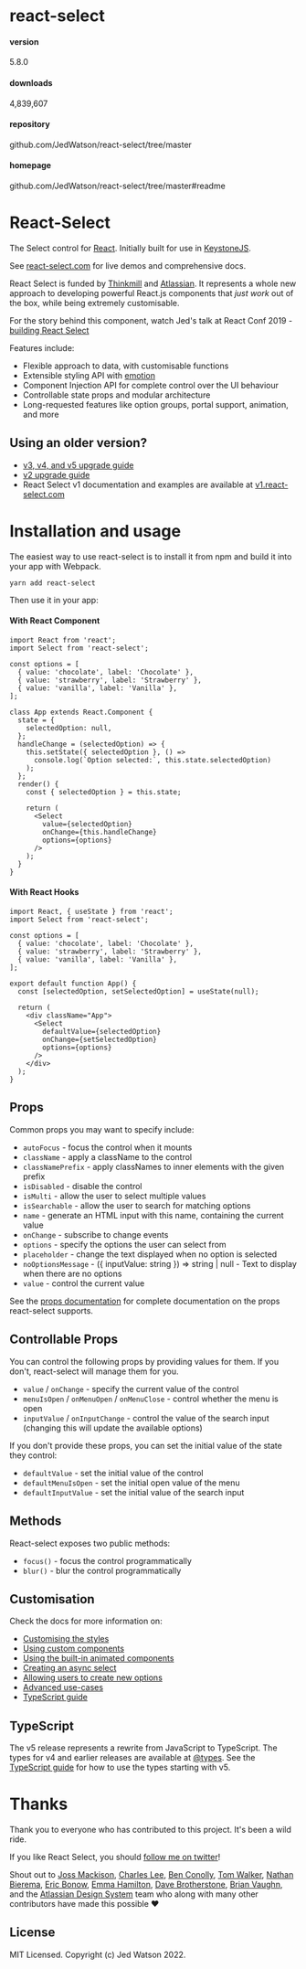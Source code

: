 
# react-select 


#### version
5.8.0  


#### downloads
4,839,607 


#### repository
github.com/JedWatson/react-select/tree/master 


#### homepage
github.com/JedWatson/react-select/tree/master#readme 




# React-Select

The Select control for [React](https://reactjs.com). Initially built for use
in [KeystoneJS](http://www.keystonejs.com).

See [react-select.com](https://www.react-select.com) for live demos and
comprehensive docs.

React Select is funded by [Thinkmill](https://www.thinkmill.com.au) and
[Atlassian](https://atlaskit.atlassian.com). It represents a whole new
approach to developing powerful React.js components that _just work_ out of
the box, while being extremely customisable.

For the story behind this component, watch Jed's talk at React Conf 2019 -
[building React Select](https://youtu.be/yS0jUnmBujE)

Features include:

  * Flexible approach to data, with customisable functions
  * Extensible styling API with [emotion](https://emotion.sh)
  * Component Injection API for complete control over the UI behaviour
  * Controllable state props and modular architecture
  * Long-requested features like option groups, portal support, animation, and more

## Using an older version?

  * [v3, v4, and v5 upgrade guide](https://react-select.com/upgrade)
  * [v2 upgrade guide](https://react-select.com/upgrade-to-v2)
  * React Select v1 documentation and examples are available at [v1.react-select.com](https://v1.react-select.com)

# Installation and usage

The easiest way to use react-select is to install it from npm and build it
into your app with Webpack.

    
    
    yarn add react-select
    

Then use it in your app:

#### With React Component

    
    
    import React from 'react';
    import Select from 'react-select';
    
    const options = [
      { value: 'chocolate', label: 'Chocolate' },
      { value: 'strawberry', label: 'Strawberry' },
      { value: 'vanilla', label: 'Vanilla' },
    ];
    
    class App extends React.Component {
      state = {
        selectedOption: null,
      };
      handleChange = (selectedOption) => {
        this.setState({ selectedOption }, () =>
          console.log(`Option selected:`, this.state.selectedOption)
        );
      };
      render() {
        const { selectedOption } = this.state;
    
        return (
          <Select
            value={selectedOption}
            onChange={this.handleChange}
            options={options}
          />
        );
      }
    }

#### With React Hooks

    
    
    import React, { useState } from 'react';
    import Select from 'react-select';
    
    const options = [
      { value: 'chocolate', label: 'Chocolate' },
      { value: 'strawberry', label: 'Strawberry' },
      { value: 'vanilla', label: 'Vanilla' },
    ];
    
    export default function App() {
      const [selectedOption, setSelectedOption] = useState(null);
    
      return (
        <div className="App">
          <Select
            defaultValue={selectedOption}
            onChange={setSelectedOption}
            options={options}
          />
        </div>
      );
    }

## Props

Common props you may want to specify include:

  * `autoFocus` \- focus the control when it mounts
  * `className` \- apply a className to the control
  * `classNamePrefix` \- apply classNames to inner elements with the given prefix
  * `isDisabled` \- disable the control
  * `isMulti` \- allow the user to select multiple values
  * `isSearchable` \- allow the user to search for matching options
  * `name` \- generate an HTML input with this name, containing the current value
  * `onChange` \- subscribe to change events
  * `options` \- specify the options the user can select from
  * `placeholder` \- change the text displayed when no option is selected
  * `noOptionsMessage` \- ({ inputValue: string }) => string | null - Text to display when there are no options
  * `value` \- control the current value

See the [props documentation](https://www.react-select.com/props) for complete
documentation on the props react-select supports.

## Controllable Props

You can control the following props by providing values for them. If you
don't, react-select will manage them for you.

  * `value` / `onChange` \- specify the current value of the control
  * `menuIsOpen` / `onMenuOpen` / `onMenuClose` \- control whether the menu is open
  * `inputValue` / `onInputChange` \- control the value of the search input (changing this will update the available options)

If you don't provide these props, you can set the initial value of the state
they control:

  * `defaultValue` \- set the initial value of the control
  * `defaultMenuIsOpen` \- set the initial open value of the menu
  * `defaultInputValue` \- set the initial value of the search input

## Methods

React-select exposes two public methods:

  * `focus()` \- focus the control programmatically
  * `blur()` \- blur the control programmatically

## Customisation

Check the docs for more information on:

  * [Customising the styles](https://www.react-select.com/styles)
  * [Using custom components](https://www.react-select.com/components)
  * [Using the built-in animated components](https://www.react-select.com/home#animated-components)
  * [Creating an async select](https://www.react-select.com/async)
  * [Allowing users to create new options](https://www.react-select.com/creatable)
  * [Advanced use-cases](https://www.react-select.com/advanced)
  * [TypeScript guide](https://www.react-select.com/typescript)

## TypeScript

The v5 release represents a rewrite from JavaScript to TypeScript. The types
for v4 and earlier releases are available at
[@types](https://www.npmjs.com/package/@types/react-select). See the
[TypeScript guide](https://www.react-select.com/typescript) for how to use the
types starting with v5.

# Thanks

Thank you to everyone who has contributed to this project. It's been a wild
ride.

If you like React Select, you should [follow me on
twitter](https://twitter.com/jedwatson)!

Shout out to [Joss Mackison](https://github.com/jossmac), [Charles
Lee](https://github.com/gwyneplaine), [Ben
Conolly](https://github.com/Noviny), [Tom Walker](https://github.com/bladey),
[Nathan Bierema](https://github.com/Methuselah96), [Eric
Bonow](https://github.com/ebonow), [Emma
Hamilton](https://github.com/emmatown), [Dave
Brotherstone](https://github.com/bruderstein), [Brian
Vaughn](https://github.com/bvaughn), and the [Atlassian Design
System](https://atlassian.design) team who along with many other contributors
have made this possible ❤️

## License

MIT Licensed. Copyright (c) Jed Watson 2022.





            